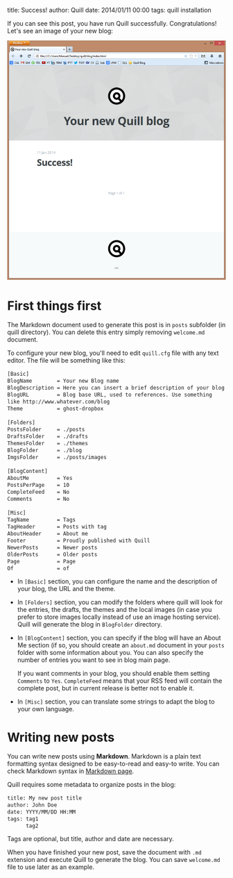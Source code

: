title: Success!
author: Quill
date: 2014/01/11 00:00
tags: quill
      installation

If you can see this post, you have run Quill successfully. Congratulations! Let's see an image of your new blog:

![your new blog](./images/welcome1.png "A new Quill blog in Firefox with ghost-dropbox theme")

# First things first

The Markdown document used to generate this post is in `posts` subfolder (in quill directory). You can delete this entry simply removing `welcome.md` document.

To configure your new blog, you'll need to edit `quill.cfg` file with any text editor. The file will be something like this:

    [Basic]
    BlogName		= Your new Blog name
    BlogDescription = Here you can insert a brief description of your blog
    BlogURL			= Blog base URL, used to references. Use something like http://www.whatever.com/blog
    Theme			= ghost-dropbox
    
    [Folders]
    PostsFolder		= ./posts
    DraftsFolder	= ./drafts
    ThemesFolder	= ./themes
    BlogFolder		= ./blog
    ImgsFolder		= ./posts/images
    
    [BlogContent]
    AboutMe			= Yes
    PostsPerPage	= 10
    CompleteFeed	= No
    Comments		= No
    
    [Misc]
    TagName			= Tags
    TagHeader		= Posts with tag
    AboutHeader		= About me
    Footer			= Proudly published with Quill
    NewerPosts		= Newer posts
    OlderPosts		= Older posts
    Page			= Page
    Of				= of

+ In `[Basic]` section, you can configure the name and the description of your blog, the URL and the theme.

+ In `[Folders]` section, you can modify the folders where quill will look for the entries, the drafts, the themes and the local images (in case you prefer to store images locally instead of use an image hosting service). Quill will generate the blog in `BlogFolder` directory.

+ In `[BlogContent]` section, you can specify if the blog will have an About Me section (if so, you should create an `about.md` document in your `posts` folder with some information about you. You can also specify the number of entries you want to see in blog main page.

	If you want comments in your blog, you should enable them setting `Comments` to `Yes`. `CompleteFeed` means that your RSS feed will contain the complete post, but in current release is better not to enable it.
+ In `[Misc]` section, you can translate some strings to adapt the blog to your own language.


# Writing new posts

You can write new posts using **Markdown**. Markdown is a plain text formatting syntax designed to be easy-to-read and easy-to write. You can check Markdown syntax in [Markdown page](http://daringfireball.net/projects/markdown/syntax).

Quill requires some metadata to organize posts in the blog:

    title: My new post title
    author: John Doe
    date: YYYY/MM/DD HH:MM
    tags: tag1
          tag2


Tags are optional, but title, author and date are necessary.

When you have finished your new post, save the document with `.md` extension and execute Quill to generate the blog. You can save `welcome.md` file to use later as an example.